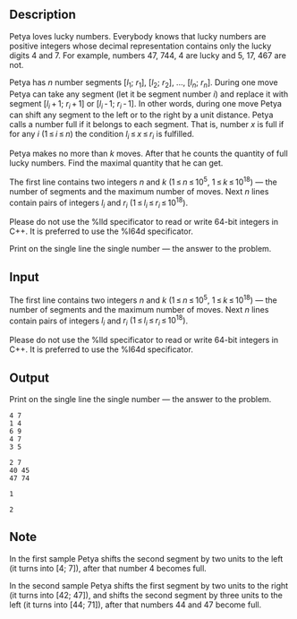 ## Description

<div><p><span class="tex-font-style-underline">Petya loves lucky numbers. Everybody knows that lucky numbers are positive integers whose decimal representation contains only the lucky digits <span class="tex-font-style-bf">4</span> and <span class="tex-font-style-bf">7</span>. For example, numbers <span class="tex-font-style-bf">47</span>, <span class="tex-font-style-bf">744</span>, <span class="tex-font-style-bf">4</span> are lucky and <span class="tex-font-style-bf">5</span>, <span class="tex-font-style-bf">17</span>, <span class="tex-font-style-bf">467</span> are not.</span></p><p>Petya has <span class="tex-span"><i>n</i></span> number segments <span class="tex-span">[<i>l</i><sub class="lower-index">1</sub>;&nbsp;<i>r</i><sub class="lower-index">1</sub>]</span>, <span class="tex-span">[<i>l</i><sub class="lower-index">2</sub>;&nbsp;<i>r</i><sub class="lower-index">2</sub>]</span>, ..., <span class="tex-span">[<i>l</i><sub class="lower-index"><i>n</i></sub>;&nbsp;<i>r</i><sub class="lower-index"><i>n</i></sub>]</span>. During one move Petya can take any segment (let it be segment number <span class="tex-span"><i>i</i></span>) and replace it with segment <span class="tex-span">[<i>l</i><sub class="lower-index"><i>i</i></sub> + 1;&nbsp;<i>r</i><sub class="lower-index"><i>i</i></sub> + 1]</span> or <span class="tex-span">[<i>l</i><sub class="lower-index"><i>i</i></sub> - 1;&nbsp;<i>r</i><sub class="lower-index"><i>i</i></sub> - 1]</span>. In other words, during one move Petya can shift any segment to the left or to the right by a unit distance. Petya calls a number <span class="tex-font-style-underline">full</span> if it belongs to each segment. That is, number <span class="tex-span"><i>x</i></span> is full if for any <span class="tex-span"><i>i</i></span> <span class="tex-span">(1 ≤ <i>i</i> ≤ <i>n</i>)</span> the condition <span class="tex-span"><i>l</i><sub class="lower-index"><i>i</i></sub> ≤ <i>x</i> ≤ <i>r</i><sub class="lower-index"><i>i</i></sub></span> is fulfilled.</p><p>Petya makes no more than <span class="tex-span"><i>k</i></span> moves. After that he counts the quantity of full lucky numbers. Find the maximal quantity that he can get.</p></div><div class="input-specification"><p>The first line contains two integers <span class="tex-span"><i>n</i></span> and <span class="tex-span"><i>k</i></span> (<span class="tex-span">1 ≤ <i>n</i> ≤ 10<sup class="upper-index">5</sup></span>, <span class="tex-span">1 ≤ <i>k</i> ≤ 10<sup class="upper-index">18</sup>)</span> — the number of segments and the maximum number of moves. Next <span class="tex-span"><i>n</i></span> lines contain pairs of integers <span class="tex-span"><i>l</i><sub class="lower-index"><i>i</i></sub></span> and <span class="tex-span"><i>r</i><sub class="lower-index"><i>i</i></sub></span> <span class="tex-span">(1 ≤ <i>l</i><sub class="lower-index"><i>i</i></sub> ≤ <i>r</i><sub class="lower-index"><i>i</i></sub> ≤ 10<sup class="upper-index">18</sup>)</span>.</p><p>Please do not use the <span class="tex-font-style-tt">%lld</span> specificator to read or write 64-bit integers in С++. It is preferred to use the <span class="tex-font-style-tt">%I64d</span> specificator.</p></div><div class="output-specification"><p>Print on the single line the single number — the answer to the problem.</p></div>

## Input

<p>The first line contains two integers <span class="tex-span"><i>n</i></span> and <span class="tex-span"><i>k</i></span> (<span class="tex-span">1 ≤ <i>n</i> ≤ 10<sup class="upper-index">5</sup></span>, <span class="tex-span">1 ≤ <i>k</i> ≤ 10<sup class="upper-index">18</sup>)</span> — the number of segments and the maximum number of moves. Next <span class="tex-span"><i>n</i></span> lines contain pairs of integers <span class="tex-span"><i>l</i><sub class="lower-index"><i>i</i></sub></span> and <span class="tex-span"><i>r</i><sub class="lower-index"><i>i</i></sub></span> <span class="tex-span">(1 ≤ <i>l</i><sub class="lower-index"><i>i</i></sub> ≤ <i>r</i><sub class="lower-index"><i>i</i></sub> ≤ 10<sup class="upper-index">18</sup>)</span>.</p><p>Please do not use the <span class="tex-font-style-tt">%lld</span> specificator to read or write 64-bit integers in С++. It is preferred to use the <span class="tex-font-style-tt">%I64d</span> specificator.</p>

## Output

<p>Print on the single line the single number — the answer to the problem.</p>





```input1
4 7
1 4
6 9
4 7
3 5

```




```input2
2 7
40 45
47 74

```




```output1
1

```




```output2
2

```



## Note

<p>In the first sample Petya shifts the second segment by two units to the left (it turns into <span class="tex-span">[4;&nbsp;7]</span>), after that number <span class="tex-span">4</span> becomes full.</p><p>In the second sample Petya shifts the first segment by two units to the right (it turns into <span class="tex-span">[42;&nbsp;47]</span>), and shifts the second segment by three units to the left (it turns into <span class="tex-span">[44;&nbsp;71]</span>), after that numbers <span class="tex-span">44</span> and <span class="tex-span">47</span> become full.</p>
